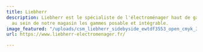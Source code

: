 ```yaml
---
title: Liebherr
description: Liebherr est le spécialiste de l'électroménager haut de gamme. Nous proposons
  au sein de notre magasin les gammes posable et intégrable.
image_featured: "/uploads/csm_liebherr_sidebyside_ewtdf3553_open_cmyk_300dpi_45e7596a6f.jpg"
url: https://www.liebherr-electromenager.fr/

---
```

